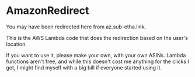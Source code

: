 # AmazonRedirect

You may have been redirected here from az.sub-etha.link.

This is the AWS Lambda code that does the redirection based on the user's location.

If you want to use it, please make your own, with your own ASINs. Lambda functions aren't free, and while this doesn't cost me anything for the clicks I get, I might find myself with a big bill if everyone started using it.

